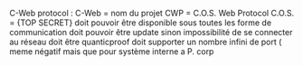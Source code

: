 C-Web protocol :
           C-Web = nom du projet           CWP = C.O.S. Web Protocol 
                                                 C.O.S. = {TOP SECRET}
  doit pouvoir être disponible sous toutes les forme de communication
  doit pouvoir être update sinon impossibilité de se connecter au réseau
  doit être quanticproof 
  doit supporter un nombre infini de port ( meme négatif mais que pour système interne a P. corp
  
